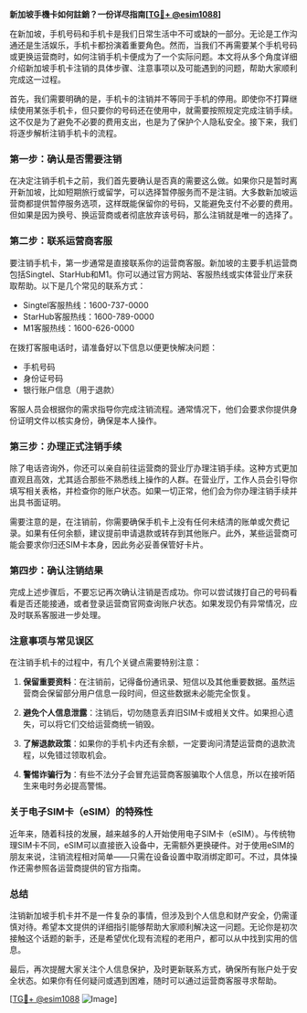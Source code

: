 **新加坡手機卡如何註銷？一份详尽指南[[TG💪+ @esim1088](https://t.me/s/esim1088)]**

在新加坡，手机号码和手机卡是我们日常生活中不可或缺的一部分。无论是工作沟通还是生活娱乐，手机卡都扮演着重要角色。然而，当我们不再需要某个手机号码或更换运营商时，如何注销手机卡便成为了一个实际问题。本文将从多个角度详细介绍新加坡手机卡注销的具体步骤、注意事项以及可能遇到的问题，帮助大家顺利完成这一过程。

首先，我们需要明确的是，手机卡的注销并不等同于手机的停用。即使你不打算继续使用某张手机卡，但只要你的号码还在使用中，就需要按照规定完成注销手续。这不仅是为了避免不必要的费用支出，也是为了保护个人隐私安全。接下来，我们将逐步解析注销手机卡的流程。

### **第一步：确认是否需要注销**
在决定注销手机卡之前，我们首先要确认是否真的需要这么做。如果你只是暂时离开新加坡，比如短期旅行或留学，可以选择暂停服务而不是注销。大多数新加坡运营商都提供暂停服务选项，这样既能保留你的号码，又能避免支付不必要的费用。但如果是因为换号、换运营商或者彻底放弃该号码，那么注销就是唯一的选择了。

### **第二步：联系运营商客服**
要注销手机卡，第一步通常是直接联系你的运营商客服。新加坡的主要手机运营商包括Singtel、StarHub和M1。你可以通过官方网站、客服热线或实体营业厅来获取帮助。以下是几个常见的联系方式：

- Singtel客服热线：1600-737-0000  
- StarHub客服热线：1600-789-0000  
- M1客服热线：1600-626-0000  

在拨打客服电话时，请准备好以下信息以便更快解决问题：
- 手机号码  
- 身份证号码  
- 银行账户信息（用于退款）  

客服人员会根据你的需求指导你完成注销流程。通常情况下，他们会要求你提供身份证明文件以核实身份，确保是本人操作。

### **第三步：办理正式注销手续**
除了电话咨询外，你还可以亲自前往运营商的营业厅办理注销手续。这种方式更加直观且高效，尤其适合那些不熟悉线上操作的人群。在营业厅，工作人员会引导你填写相关表格，并检查你的账户状态。如果一切正常，他们会为你办理注销手续并出具书面证明。

需要注意的是，在注销前，你需要确保手机卡上没有任何未结清的账单或欠费记录。如果有任何余额，建议提前申请退款或转存到其他账户。此外，某些运营商可能会要求你归还SIM卡本身，因此务必妥善保管好卡片。

### **第四步：确认注销结果**
完成上述步骤后，不要忘记再次确认注销是否成功。你可以尝试拨打自己的号码看看是否还能接通，或者登录运营商官网查询账户状态。如果发现仍有异常情况，应及时联系客服进一步处理。

### **注意事项与常见误区**
在注销手机卡的过程中，有几个关键点需要特别注意：

1. **保留重要资料**：在注销前，记得备份通讯录、短信以及其他重要数据。虽然运营商会保留部分用户信息一段时间，但这些数据未必能完全恢复。
   
2. **避免个人信息泄露**：注销后，切勿随意丢弃旧SIM卡或相关文件。如果担心遗失，可以将它们交给运营商统一销毁。

3. **了解退款政策**：如果你的手机卡内还有余额，一定要询问清楚运营商的退款流程，以免错过领取机会。

4. **警惕诈骗行为**：有些不法分子会冒充运营商客服骗取个人信息，所以在接听陌生来电时务必提高警惕。

### **关于电子SIM卡（eSIM）的特殊性**
近年来，随着科技的发展，越来越多的人开始使用电子SIM卡（eSIM）。与传统物理SIM卡不同，eSIM可以直接嵌入设备中，无需额外更换硬件。对于使用eSIM的朋友来说，注销流程相对简单——只需在设备设置中取消绑定即可。不过，具体操作还需参照各运营商提供的官方指南。

### **总结**
注销新加坡手机卡并不是一件复杂的事情，但涉及到个人信息和财产安全，仍需谨慎对待。希望本文提供的详细指引能够帮助大家顺利解决这一问题。无论你是初次接触这个话题的新手，还是希望优化现有流程的老用户，都可以从中找到实用的信息。

最后，再次提醒大家关注个人信息保护，及时更新联系方式，确保所有账户处于安全状态。如果你有任何疑问或遇到困难，随时可以通过运营商客服寻求帮助。

[[TG💪+ @esim1088](https://t.me/s/esim1088) ![Image](https://i.postimg.cc/4NQfJmqS/Snipaste-2025-05-13-00-14-12.png)]
